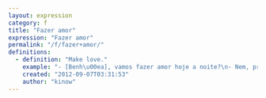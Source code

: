 ```yaml
---
layout: expression
category: f
title: "Fazer amor"
expression: "Fazer amor"
permalink: "/f/fazer+amor/"
definitions:
  - definition: "Make love."
    example: "- [Benh\u00ea], vamos fazer amor hoje a noite?\n- Nem, prefiro transar."
    created: "2012-09-07T03:31:53"
    author: "kinow"
---
```

